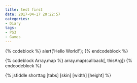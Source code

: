 ```yaml
---
title: test first
date: 2017-04-17 20:22:57
categories:
- Diary
tags:
- PS3
- Games
---
```

{% codeblock %}
alert('Hello World!');
{% endcodeblock %}

{% codeblock Array.map %}
array.map(callback[, thisArg])
{% endcodeblock %}

{% jsfiddle shorttag [tabs] [skin] [width] [height] %}
